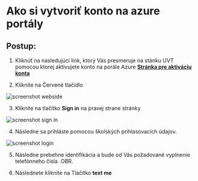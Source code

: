 # Ako si vytvoriť konto na azure portály 

## Postup:
1. Kliknúť na nasledujúci link, ktorý Vás presmeruje na stánku UVT pomocou ktorej aktivujete konto na porále Azure
[**Stránka pre aktiváciu konta**](https://uvt.tuke.sk/wps/portal/uv/software/microsoft-softver-msdn)

2. Kliknite na Červené tlačidlo

![screenshot webside](https://github.com/michal552703/Vedecky-projekt/blob/main/tutorials/img/website_uvt.png)

3. Kliknite na tlačítko **Sign in** na pravej strane stránky

![screenshot sign in](https://github.com/michal552703/Vedecky-projekt/blob/main/tutorials/img/webide_sign_in.png)

4. Následne sa prihláste pomocou školských prihlasovacích údajov.

![screenshot login](https://github.com/michal552703/Vedecky-projekt/blob/main/tutorials/img/login.png)

5. Následne prebehne identifikácia a bude od Vás požadované vyplnenie telefónneho čísla.
OBR.

6. Následnete kliknite na Tlačítko **text me**


